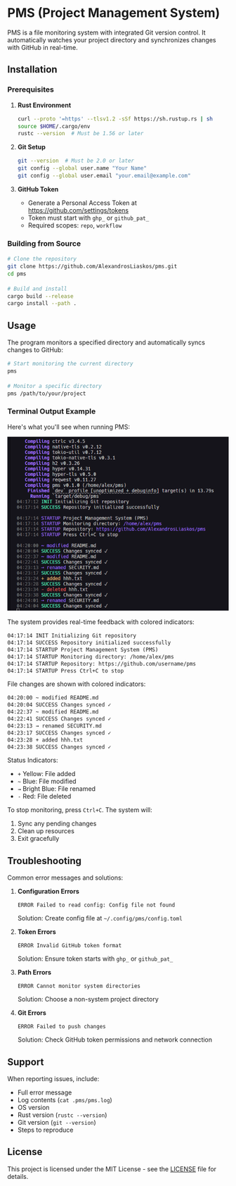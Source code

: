 # PMS (Project Management System)

PMS is a file monitoring system with integrated Git version control. It automatically watches your project directory and synchronizes changes with GitHub in real-time.

## Installation

### Prerequisites

1. **Rust Environment**
   ```bash
   curl --proto '=https' --tlsv1.2 -sSf https://sh.rustup.rs | sh
   source $HOME/.cargo/env
   rustc --version  # Must be 1.56 or later
   ```

2. **Git Setup**
   ```bash
   git --version  # Must be 2.0 or later
   git config --global user.name "Your Name"
   git config --global user.email "your.email@example.com"
   ```

3. **GitHub Token**
   - Generate a Personal Access Token at https://github.com/settings/tokens
   - Token must start with `ghp_` or `github_pat_`
   - Required scopes: `repo`, `workflow`

### Building from Source

```bash
# Clone the repository
git clone https://github.com/AlexandrosLiaskos/pms.git
cd pms

# Build and install
cargo build --release
cargo install --path .
```

## Usage

The program monitors a specified directory and automatically syncs changes to GitHub:

```bash
# Start monitoring the current directory
pms

# Monitor a specific directory
pms /path/to/your/project
```

### Terminal Output Example

Here's what you'll see when running PMS:

![alt text](image.png)

The system provides real-time feedback with colored indicators:

```
04:17:14 INIT Initializing Git repository
04:17:14 SUCCESS Repository initialized successfully
04:17:14 STARTUP Project Management System (PMS)
04:17:14 STARTUP Monitoring directory: /home/alex/pms
04:17:14 STARTUP Repository: https://github.com/username/pms
04:17:14 STARTUP Press Ctrl+C to stop
```

File changes are shown with colored indicators:
```
04:20:00 ~ modified README.md
04:20:04 SUCCESS Changes synced ✓
04:22:37 ~ modified README.md
04:22:41 SUCCESS Changes synced ✓
04:23:13 → renamed SECURITY.md
04:23:17 SUCCESS Changes synced ✓
04:23:28 + added hhh.txt
04:23:38 SUCCESS Changes synced ✓
```

Status Indicators:
- `+` Yellow: File added
- `~` Blue: File modified
- `→` Bright Blue: File renamed
- `-` Red: File deleted

To stop monitoring, press `Ctrl+C`. The system will:
1. Sync any pending changes
2. Clean up resources
3. Exit gracefully

## Troubleshooting

Common error messages and solutions:

1. **Configuration Errors**
   ```
   ERROR Failed to read config: Config file not found
   ```
   Solution: Create config file at `~/.config/pms/config.toml`

2. **Token Errors**
   ```
   ERROR Invalid GitHub token format
   ```
   Solution: Ensure token starts with `ghp_` or `github_pat_`

3. **Path Errors**
   ```
   ERROR Cannot monitor system directories
   ```
   Solution: Choose a non-system project directory

4. **Git Errors**
   ```
   ERROR Failed to push changes
   ```
   Solution: Check GitHub token permissions and network connection

## Support

When reporting issues, include:
- Full error message
- Log contents (`cat .pms/pms.log`)
- OS version
- Rust version (`rustc --version`)
- Git version (`git --version`)
- Steps to reproduce

## License

This project is licensed under the MIT License - see the [LICENSE](LICENSE) file for details.
